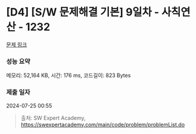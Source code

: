 # [D4] [S/W 문제해결 기본] 9일차 - 사칙연산 - 1232 

[문제 링크](https://swexpertacademy.com/main/code/problem/problemDetail.do?contestProbId=AV141J8KAIcCFAYD) 

### 성능 요약

메모리: 52,164 KB, 시간: 176 ms, 코드길이: 823 Bytes

### 제출 일자

2024-07-25 00:55



> 출처: SW Expert Academy, https://swexpertacademy.com/main/code/problem/problemList.do